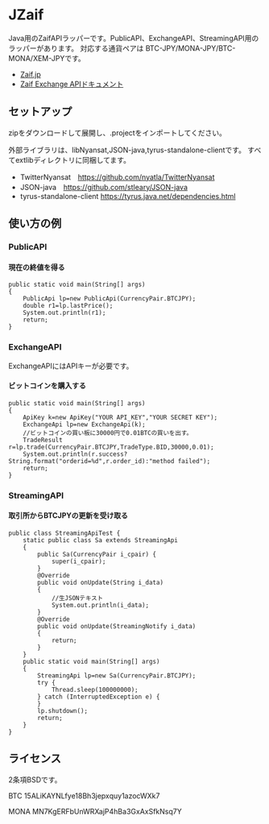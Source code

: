# JZaif

Java用のZaifAPIラッパーです。PublicAPI、ExchangeAPI、StreamingAPI用のラッパーがあります。
対応する通貨ペアは BTC-JPY/MONA-JPY/BTC-MONA/XEM-JPYです。

* <a href="https://zaif.jp/">Zaif.jp</a>
* <a href="https://corp.zaif.jp/api-docs/">Zaif Exchange APIドキュメント</a>


## セットアップ
zipをダウンロードして展開し、.projectをインポートしてください。

外部ライブラリは、libNyansat,JSON-java,tyrus-standalone-clientです。
すべてextlibディレクトリに同梱してます。

 * TwitterNyansat　https://github.com/nyatla/TwitterNyansat
 * JSON-java　https://github.com/stleary/JSON-java
 * tyrus-standalone-client https://tyrus.java.net/dependencies.html

## 使い方の例

### PublicAPI

#### 現在の終値を得る
    public static void main(String[] args)
    {
    	PublicApi lp=new PublicApi(CurrencyPair.BTCJPY);
    	double r1=lp.lastPrice();
    	System.out.println(r1);
    	return;
    }



### ExchangeAPI

ExchangeAPIにはAPIキーが必要です。

#### ビットコインを購入する

    public static void main(String[] args)
    {
    	ApiKey k=new ApiKey("YOUR API_KEY","YOUR SECRET KEY");
    	ExchangeApi lp=new ExchangeApi(k);
    	//ビットコインの買い板に30000円で0.01BTCの買いを出す。
    	TradeResult r=lp.trade(CurrencyPair.BTCJPY,TradeType.BID,30000,0.01);
    	System.out.println(r.success?String.format("orderid=%d",r.order_id):"method failed");
    	return;
    }


### StreamingAPI

#### 取引所からBTCJPYの更新を受け取る

    public class StreamingApiTest {
    	static public class Sa extends StreamingApi
    	{
    		public Sa(CurrencyPair i_cpair) {
    			super(i_cpair);
    		}
    		@Override
    		public void onUpdate(String i_data)
    		{
    			//生JSONテキスト
    			System.out.println(i_data);
    		}
    		@Override
    		public void onUpdate(StreamingNotify i_data)
    		{
    			return;
    		}
    	}
    	public static void main(String[] args)
    	{
    		StreamingApi lp=new Sa(CurrencyPair.BTCJPY);
    		try {
    			Thread.sleep(100000000);
    		} catch (InterruptedException e) {
    		}
    		lp.shutdown();
    		return;
    	}
    }


## ライセンス
2条項BSDです。


BTC 15ALiKAYNLfye18Bh3jepxquy1azocWXk7

MONA MN7KgERFbUnWRXajP4hBa3GxAxSfkNsq7Y


